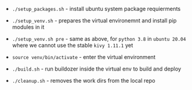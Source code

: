 - `./setup_packages.sh` - install ubuntu system package requierments

- `./setup_venv.sh` - prepares the virtual environemnt and install pip modules in it
- `./setup_venv.sh pre` - same as above, for `python 3.8` in `ubuntu 20.04` where we cannot use the stable `kivy 1.11.1` yet

- `source venv/bin/activate` - enter the virtual environment

- `./build.sh` - run buildozer inside the virtual env to build and deploy
- `./cleanup.sh` - removes the work dirs from the local repo
